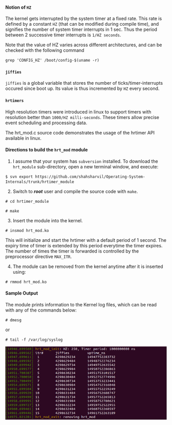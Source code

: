 #### Notion of `HZ`
The kernel gets interrupted by the system timer at a fixed rate. This rate is defined by a constant ```HZ``` (that can be modified during compile time), and signifies the number of system timer interrupts in 1 sec. Thus the period between 2 successive timer interrupts is `1/HZ seconds`. 

Note that the value of HZ varies across different architectures, and can be checked with the following command
```
grep 'CONFIG_HZ' /boot/config-$(uname -r)
```

#### `jiffies`
`jiffies` is a global variable that stores the number of ticks/timer-interrupts occured since boot up. Its value is thus incremented by `HZ` every second.

#### `hrtimers`
High resolution timers were introduced in linux to support timers with resolution better than `1000/HZ milli-seconds`. These timers allow precise event scheduling and processing data.

The hrt_mod.c source code demonstrates the usage of the hrtimer API available in linux.

#### Directions to build the `hrt_mod` module
 1. I assume that your system has `subversion` installed. To download the `hrt_module` sub-directory, open a new terminal window, and execute:
```
$ svn export https://github.com/shahsharvil/Operating-System-Internals/trunk/hrtimer_module
```  
 2. Switch to **_root_** user and compile the source code with `make`.
```
# cd hrtimer_module
```
```
# make
```
 3. Insert the module into the kernel.
```
# insmod hrt_mod.ko
```
This will initialize and start the hrtimer with a default period of 1 second. The expiry time of timer is extended by this period everytime the timer expires. The number of times the timer is forwarded is controlled by the preprocessor directive `MAX_ITR`.
 
 4. The module can be removed from the kernel anytime after it is inserted using:
```
# rmmod hrt_mod.ko
```
#### Sample Output
The module prints information to the Kernel log files, which can be read with any of the commands below:
```
# dmesg
```
or
```
# tail -f /var/log/syslog
```
![](sample_output.png)
